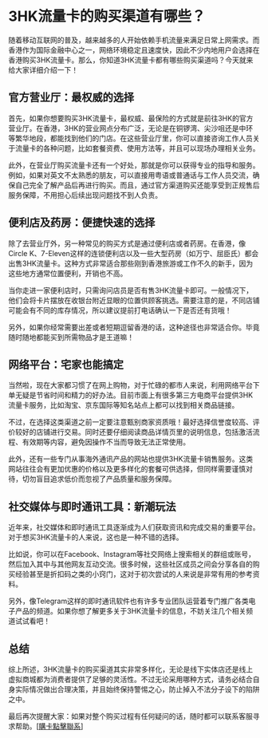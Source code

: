 # 3HK流量卡的购买渠道有哪些？

随着移动互联网的普及，越来越多的人开始依赖手机流量来满足日常上网需求。而香港作为国际金融中心之一，网络环境稳定且速度快，因此不少内地用户会选择在香港购买3HK流量卡。那么，你知道3HK流量卡都有哪些购买渠道吗？今天就来给大家详细介绍一下！

## 官方营业厅：最权威的选择

首先，如果你想要购买3HK流量卡，最权威、最保险的方式就是前往3HK的官方营业厅。在香港，3HK的营业网点分布广泛，无论是在铜锣湾、尖沙咀还是中环等繁华地段，都能找到他们的门店。在这些营业厅里，你可以直接咨询工作人员关于流量卡的各种问题，比如套餐资费、使用方法等，并且可以现场办理相关业务。

此外，在营业厅购买流量卡还有一个好处，那就是你可以获得专业的指导和服务。例如，如果对英文不太熟悉的朋友，可以直接用粤语或普通话与工作人员交流，确保自己完全了解产品后再进行购买。而且，通过官方渠道购买还能享受到正规售后服务保障，不用担心后续出现问题找不到人负责。

## 便利店及药房：便捷快速的选择

除了去营业厅外，另一种常见的购买方式是通过便利店或者药房。在香港，像Circle K、7-Eleven这样的连锁便利店以及一些大型药房（如万宁、屈臣氏）都会出售3HK流量卡。这种方式非常适合那些刚到香港旅游或工作不久的新手，因为这些地方通常位置便利，开销也不高。

当你走进一家便利店时，只需询问店员是否有售3HK流量卡即可。一般情况下，他们会将卡片摆放在收银台附近显眼的位置供顾客挑选。需要注意的是，不同店铺可能会有不同的库存情况，所以建议提前打电话确认一下是否还有货哦！

另外，如果你经常需要出差或者短期逗留香港的话，这种途径也非常适合你。毕竟随时随地都能买到所需物品才是王道嘛！

## 网络平台：宅家也能搞定

当然啦，现在大家都习惯了在网上购物，对于忙碌的都市人来说，利用网络平台下单无疑是节省时间和精力的好办法。目前市面上有很多第三方电商平台提供3HK流量卡服务，比如淘宝、京东国际等知名站点上都可以找到相关商品链接。

不过，在选择这类渠道之前一定要注意甄别商家资质哦！最好选择信誉度较高、评价较好的店铺进行交易。同时还要仔细阅读商品详情页里的说明信息，包括激活流程、有效期等内容，避免因操作不当而导致无法正常使用。

此外，还有一些专门从事海外通讯产品的网站也提供3HK流量卡销售服务。这类网站往往会有更加优惠的价格以及更多样化的套餐可供选择，但同样需要谨慎对待，切勿盲目追求低价而忽视了产品质量和服务保障。

## 社交媒体与即时通讯工具：新潮玩法

近年来，社交媒体和即时通讯工具逐渐成为人们获取资讯和完成交易的重要平台。对于想买3HK流量卡的人来说，这也是一种不错的选择。

比如说，你可以在Facebook、Instagram等社交网络上搜索相关的群组或账号，然后加入其中与其他网友互动交流。很多时候，这些社区成员之间会分享各自的购买经验甚至是折扣码之类的小窍门，这对于初次尝试的人来说是非常有用的参考资料。

另外，像Telegram这样的即时通讯软件也有许多专业团队运营着专门推广各类电子产品的频道。如果你想了解更多关于3HK流量卡的信息，不妨关注几个相关频道试试看吧！

## 总结

综上所述，3HK流量卡的购买渠道其实非常多样化，无论是线下实体店还是线上虚拟商城都为消费者提供了足够的灵活性。不过无论采用哪种方式，请务必结合自身实际情况做出合理决策，并且始终保持警惕之心，防止掉入不法分子设下的陷阱之中。

最后再次提醒大家：如果对整个购买过程有任何疑问的话，随时都可以联系客服寻求帮助。[[購卡點擊聯系](https://t.me/s/esim1088)]